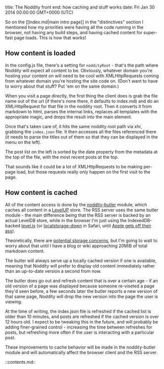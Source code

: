 title: The Noddity front end: how caching and stuff works
date: Fri Jan 30 2014 00:00:00 GMT+0000 (UTC)

So on the [[index.md|main intro page]] in the "distinctives" section I mentioned how my priorities were having all the code running in the browser, not having any build steps, and having cached content for super-fast page loads.  This is how that works!

How content is loaded
--------

In the config.js file, there's a setting for `noddityRoot` - that's the path where Noddity will expect all content to be.  Obviously, whatever domain you're hosting your content on will need to be cool with XMLHttpRequests coming from whatever domain you're hosting the site code on.  (Don't want to have to worry about that stuff?  Put 'em on the same domain.)

When you visit a page directly, the first thing the client does is grab the file name out of the url (if there's none there, it defaults to index.md) and do an XMLHttpRequest for that file in the noddity root.  Then it converts it from markdown to html, parses the internal links, replaces all templates with the appropriate magic, and drops the result into the main element.

Once that's taken care of, it hits the same noddity root path via xhr, grabbing the `index.json` file.  It then accesses all the files referenced there (it needs to parse the titles out of them so that they can be displayed in the menu on the left).

The post list on the left is sorted by the date property from the metadata at the top of the file, with the most recent posts at the top.

That sounds like it could be a lot of XMLHttpRequests to be making per-page load, but those requests really only happen on the first visit to the page.

How content is cached
---------

All of the content access is done by the [noddity-butler](https://github.com/TehShrike/noddity-butler) module, which caches all content in a [LevelUP](https://github.com/rvagg/node-levelup) store.  The RSS server uses the same butler module - the main difference being that the RSS server is backed by an actual LevelDB store, while in the browser I'm just using the IndexedDB-backed [level.js](https://github.com/maxogden/level.js) (or [localstorage-down](https://github.com/No9/localstorage-down) in Safari, until [Apple gets off their ass](http://caniuse.com/#feat=indexeddb)).

Theoretically, there are [potential storage concerns](https://developer.mozilla.org/en-US/docs/IndexedDB#Storage_limits), but I'm going to wait to worry about that until I have a blog or wiki approaching 20MiB of total markdown content.

The butler will always serve up a locally cached version if one is available, meaning that Noddity will prefer to display old content immediately rather than an up-to-date version a second from now.

The butler does go out and refresh content that is over a certain age - if an old version of a page was displayed because someone re-viseted a page they'd seen before, a few seconds later the butler reports a new version of that same page, Noddity will drop the new version into the page the user is viewing.

At the time of writing, the index.json file is refreshed if the cached list is older than 10 minutes, and posts are refreshed if the cached version is over 12 hours old.  I expect to be tweaking this in the future, and will probably be adding finer-grained control - increasing the time between refreshes for posts, but refreshing more often if the user is interacting with a particular post.

These improvements to cache behavior will be made in the noddity-butler module and will automatically affect the browser client and the RSS server.

::contents.md::
